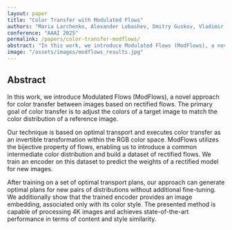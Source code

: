 ```yaml
---
layout: paper
title: "Color Transfer with Modulated Flows"
authors: "Maria Larchenko, Alexander Lobashev, Dmitry Guskov, Vladimir Vladimirovich Palyulin"
conference: "AAAI 2025"
permalink: /papers/color-transfer-modflows/
abstract: "In this work, we introduce Modulated Flows (ModFlows), a novel approach for color transfer between images based on rectified flows. The primary goal of color transfer is to adjust the colors of a target image to match the color distribution of a reference image.Our technique is based on optimal transport and executes color transfer as an invertible transformation within the RGB color space. ModFlows utilizes the bijective property of flows, enabling us to introduce a common intermediate color distribution and build a dataset of rectified flows. We train an encoder on this dataset to predict the weights of a rectified model for new images. After training on a set of optimal transport plans, our approach can generate optimal plans for new pairs of distributions without additional fine-tuning. We additionally show that the trained encoder provides an image embedding, associated only with its color style. The presented method is capable of processing 4K images and achieves state-of-the-art performance in terms of content and style similarity."
image: "/assets/images/modflows_results.jpg"
---
```


## Abstract  
In this work, we introduce Modulated Flows (ModFlows), a novel approach for color transfer between images based on rectified flows. The primary goal of color transfer is to adjust the colors of a target image to match the color distribution of a reference image. 

Our technique is based on optimal transport and executes color transfer as an invertible transformation within the RGB color space. ModFlows utilizes the bijective property of flows, enabling us to introduce a common intermediate color distribution and build a dataset of rectified flows. We train an encoder on this dataset to predict the weights of a rectified model for new images. 

After training on a set of optimal transport plans, our approach can generate optimal plans for new pairs of distributions without additional fine-tuning. We additionally show that the trained encoder provides an image embedding, associated only with its color style. The presented method is capable of processing 4K images and achieves state-of-the-art performance in terms of content and style similarity.
